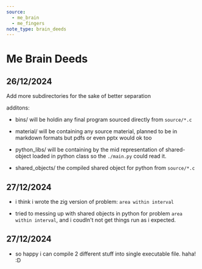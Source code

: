 ```yaml
---
source:
  - me_brain
  - me_fingers
note_type: brain_deeds
---
```


# Me Brain Deeds

## 26/12/2024

Add more subdirectories for the sake of better separation

additons:

- bins/
    will be holdin any final program sourced directly from `source/*.c`

- material/
    will be containing any source material, planned to be in markdown formats but pdfs or even pptx would ok too

- python_libs/
    will be containing by the mid representation of shared-object loaded in python class so the `./main.py` could read it.

- shared_objects/
    the compiled shared object for python from `source/*.c`

## 27/12/2024

- i think i wrote the zig version of problem: `area within interval`

- tried to messing up with shared objects in python for problem `area within interval`, and i coudln't not get things run as i expected.

## 27/12/2024

- so happy i can compile 2 different stuff into single executable file. haha! :D


